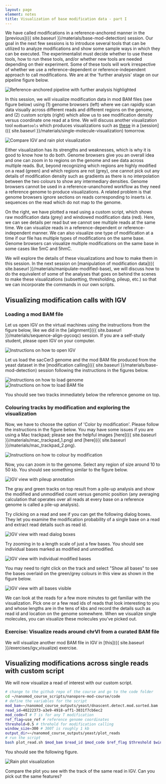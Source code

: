 ```yaml
---
layout: page
element: notes
title: Visualization of base modification data - part I
---
```


We have called modifications in a reference-anchored manner in the
[previous]({{ site.baseurl }}/materials/base-mod-detection) session.
Our goal in the next few sessions is to introduce several tools
that can be utilized to analyze modifications and show some sample ways
in which they can be executed.
The experimentalist must decide whether to use these tools, how to run these tools,
and/or whether new tools are needed depending on their experiment. 
Some of these tools will work irrespective of whether we use a reference-dependent or reference-independent
approach to call modifications.
We are at the 'further analysis' stage on our pipeline figure below.

![Reference-anchored pipeline with further analysis highlighted](ref_anc_workflow_modcall_end.png)

In this session, we will visualize modification data in mod BAM files (see figure below) using (1) genome
browsers (left) where we can rapidly scan data visually across different reads and different
regions on the genome, and (2) custom scripts (right) which allow us to see modification
density versus coordinate one read at a time.
We will discuss another visualization tool
`modbamtools` which produces visualizations such as 
[these](https://rrazaghi.github.io/modbamtools/figs/gm12878_GNAS_hap_h3k27ac_h3k4me1.html)
in a [session]({{ site.baseurl }}/materials/single-molecule-visualization) tomorrow.

![Compare IGV and rain plot visualization](compare_igv_and_rain.png)

Either visualization has its strengths and weaknesses, which is why it is good to know how to do both.
Genome browsers give you an overall idea and one can zoom in to regions on the genome
and see data across multiple reads. But, beyond recognizing which regions are highly
modified on a read (green) and which regions are not (grey), one cannot pick out any
details of modification density such as gradients as there is no interpolation
between the two colours to show any intermediary densities.
Genome browsers cannot be used in a reference-unanchored workflow as they need a reference
genome to produce visualizations.
A related problem is that genome browsers ignore sections on reads corresponding to inserts
i.e. sequences on the read which do not map to the genome.

On the right, we have plotted a read using
a custom script, which shows raw modification data (grey) and windowed modification
data (red). Here, we can see details per read but we cannot see multiple reads at
the same time. We can visualize reads in a reference-dependent or reference-independent manner.
We can also visualize one type of modification at a time if our file has multiple types of modifications
on the same base.
Genome browsers can visualize multiple modifications on the same base in some cases like
5mC and 5hmC.

We will explore the details of these visualizations and how to make
them in this session.
In the next session on [manipulation of modification data]({{ site.baseurl }}/materials/manipulate-modified-base),
we will discuss how to do the equivalent of some of the analyses
that goes on behind the scenes to make these visualizations (subsetting, thresholding, pileup, etc.)
so that we can incorporate the commands in our own scripts.

## Visualizing modification calls with IGV

### Loading a mod BAM file

Let us open IGV on the virtual machines using the instructions from the figure below,
like we did in the [alignment]({{ site.baseurl }}/materials/sequence-align-pycoqc) session.
If you are a self-study student, please open IGV on your computer.

![Instructions on how to open IGV](open_igv.png)

Let us load the sacCer3 genome and the mod BAM file produced from the yeast dataset in the
[modification calling]({{ site.baseurl }}/materials/base-mod-detection) session following
the instructions in the figures below.

![Instructions on how to load genome](igv_load_genome_screenshot.png)
![Instructions on how to load BAM file](igv_load_file_screenshot.png)

You should see two tracks immediately below the reference genome on top.

### Colouring tracks by modification and exploring the visualization

Now, we have to choose the option of 'Color by modification'.
Please follow the instructions in the figure below.
You may have some issues if you are using a Mac trackpad; please
see the helpful images [here]({{ site.baseurl }}/materials/mac_trackpad_1.png)
and [here]({{ site.baseurl }}/materials/mac_trackpad_2.png).

![Instructions on how to colour by modification](igv_colour_by_mod.png)

Now, you can zoom in to the genome. Select any region of size around 10 to 50 kb.
You should see something similar to the figure below.

![IGV view with pileup annotation](igv_overall_view_with_pileup_annotated.png)

The gray and green tracks on top result from a pile-up analysis and
show the modified and unmodified count versus genomic position
(any averaging calculation that operates over all reads at every base
on a reference genome is called a pile-up analysis).

Try clicking on a read and see if you can get the following dialog boxes.
They let you examine the modification probability of a single base on a read
and extract read details such as read id.

![IGV view with read dialog boxes](igv_get_read_details.png)

Try zooming in to a length scale of just a few bases. You should see individual
bases marked as modified and unmodified.

![IGV view with individual modified bases](igv_individual_modified_bases.png)

You may need to right click on the track and select "Show all bases" to see
the bases overlaid on the green/grey colours in this view as shown in the
figure below.

![IGV view with all bases visible](igv_show_all_bases.png)

We can look at the reads for a few more minutes to get familiar with the visualization.
Pick one or a few read ids of reads that look interesting to you and whose lengths are
in the tens of kbs and record the details such as read id and location on the genome
somewhere.
When we visualize single molecules, you can visualize these molecules you've picked out.

### Exercise: Visualize reads around chrVI from a curated BAM file

We will visualize another mod BAM file in IGV in
[this]({{ site.baseurl }}/exercises/igv_visualize) exercise.

## Visualizing modifications across single reads with custom script

We will now visualize a read of interest with our custom script.

```bash
# change to the github repo of the course and go to the code folder
cd ~/nanomod_course_scripts/nanopore-mod-course/code
# define the variables for the script
mod_bam=~/nanomod_course_outputs/yeast/dnascent.detect.mod.sorted.bam 
read_id=40222373-a3e9-4918-aff1-3031f7cb6ec2
mod_code=T # T is for any T modification
ref_flag=use_ref # reference genome coordinates
threshold=0.5 # threhold for modification calling
window_size=300 # 300T is roughly 1 kb
output_dir=~/nanomod_course_outputs/yeast/plot_reads
# run the script
bash plot_read.sh $mod_bam $read_id $mod_code $ref_flag $threshold $window_size $output_dir
```

You should see the following figure.

![Rain plot visualization](sample_rain_plot.png)

Compare the plot you see with the track of the same read in IGV.
Can you pick out the same features?
